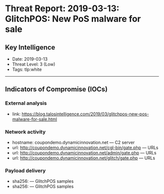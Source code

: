 # Threat Report: 2019-03-13: GlitchPOS: New PoS malware for sale


## Key Intelligence
* Date: 2019-03-13
* Threat Level: 3 (Low)
* Tags: tlp:white

---

## Indicators of Compromise (IOCs)
### External analysis
* link: https://blog.talosintelligence.com/2019/03/glitchpos-new-pos-malware-for-sale.html

### Network activity
* hostname: coupondemo.dynamicinnovation.net — C2 server
* url: http://coupondemo.dynamicinnovation.net/cgl-bin/gate.php — URLs
* url: http://coupondemo.dynamicinnovation.net/admin/gate.php — URLs
* url: http://coupondemo.dynamicinnovation.net/glitch/gate.php — URLs

### Payload delivery
* sha256: <sha256> — GlitchPOS samples
* sha256: <sha256> — GlitchPOS samples
